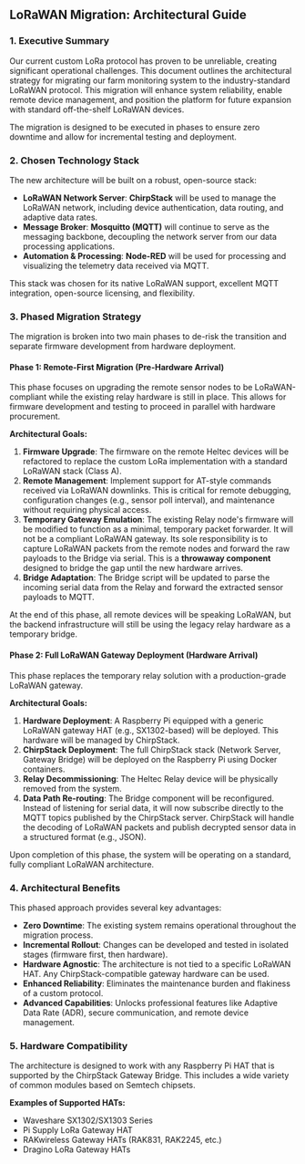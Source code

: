 ## LoRaWAN Migration: Architectural Guide

### 1. Executive Summary

Our current custom LoRa protocol has proven to be unreliable, creating significant operational challenges. This document outlines the architectural strategy for migrating our farm monitoring system to the industry-standard LoRaWAN protocol. This migration will enhance system reliability, enable remote device management, and position the platform for future expansion with standard off-the-shelf LoRaWAN devices.

The migration is designed to be executed in phases to ensure zero downtime and allow for incremental testing and deployment.

### 2. Chosen Technology Stack

The new architecture will be built on a robust, open-source stack:

- **LoRaWAN Network Server**: **ChirpStack** will be used to manage the LoRaWAN network, including device authentication, data routing, and adaptive data rates.
- **Message Broker**: **Mosquitto (MQTT)** will continue to serve as the messaging backbone, decoupling the network server from our data processing applications.
- **Automation & Processing**: **Node-RED** will be used for processing and visualizing the telemetry data received via MQTT.

This stack was chosen for its native LoRaWAN support, excellent MQTT integration, open-source licensing, and flexibility.

### 3. Phased Migration Strategy

The migration is broken into two main phases to de-risk the transition and separate firmware development from hardware deployment.

#### Phase 1: Remote-First Migration (Pre-Hardware Arrival)

This phase focuses on upgrading the remote sensor nodes to be LoRaWAN-compliant while the existing relay hardware is still in place. This allows for firmware development and testing to proceed in parallel with hardware procurement.

**Architectural Goals:**

1.  **Firmware Upgrade**: The firmware on the remote Heltec devices will be refactored to replace the custom LoRa implementation with a standard LoRaWAN stack (Class A).
2.  **Remote Management**: Implement support for AT-style commands received via LoRaWAN downlinks. This is critical for remote debugging, configuration changes (e.g., sensor poll interval), and maintenance without requiring physical access.
3.  **Temporary Gateway Emulation**: The existing Relay node's firmware will be modified to function as a minimal, temporary packet forwarder. It will not be a compliant LoRaWAN gateway. Its sole responsibility is to capture LoRaWAN packets from the remote nodes and forward the raw payloads to the Bridge via serial. This is a **throwaway component** designed to bridge the gap until the new hardware arrives.
4.  **Bridge Adaptation**: The Bridge script will be updated to parse the incoming serial data from the Relay and forward the extracted sensor payloads to MQTT.

At the end of this phase, all remote devices will be speaking LoRaWAN, but the backend infrastructure will still be using the legacy relay hardware as a temporary bridge.

#### Phase 2: Full LoRaWAN Gateway Deployment (Hardware Arrival)

This phase replaces the temporary relay solution with a production-grade LoRaWAN gateway.

**Architectural Goals:**

1.  **Hardware Deployment**: A Raspberry Pi equipped with a generic LoRaWAN gateway HAT (e.g., SX1302-based) will be deployed. This hardware will be managed by ChirpStack.
2.  **ChirpStack Deployment**: The full ChirpStack stack (Network Server, Gateway Bridge) will be deployed on the Raspberry Pi using Docker containers.
3.  **Relay Decommissioning**: The Heltec Relay device will be physically removed from the system.
4.  **Data Path Re-routing**: The Bridge component will be reconfigured. Instead of listening for serial data, it will now subscribe directly to the MQTT topics published by the ChirpStack server. ChirpStack will handle the decoding of LoRaWAN packets and publish decrypted sensor data in a structured format (e.g., JSON).

Upon completion of this phase, the system will be operating on a standard, fully compliant LoRaWAN architecture.

### 4. Architectural Benefits

This phased approach provides several key advantages:

- **Zero Downtime**: The existing system remains operational throughout the migration process.
- **Incremental Rollout**: Changes can be developed and tested in isolated stages (firmware first, then hardware).
- **Hardware Agnostic**: The architecture is not tied to a specific LoRaWAN HAT. Any ChirpStack-compatible gateway hardware can be used.
- **Enhanced Reliability**: Eliminates the maintenance burden and flakiness of a custom protocol.
- **Advanced Capabilities**: Unlocks professional features like Adaptive Data Rate (ADR), secure communication, and remote device management.

### 5. Hardware Compatibility

The architecture is designed to work with any Raspberry Pi HAT that is supported by the ChirpStack Gateway Bridge. This includes a wide variety of common modules based on Semtech chipsets.

**Examples of Supported HATs:**

- Waveshare SX1302/SX1303 Series
- Pi Supply LoRa Gateway HAT
- RAKwireless Gateway HATs (RAK831, RAK2245, etc.)
- Dragino LoRa Gateway HATs
